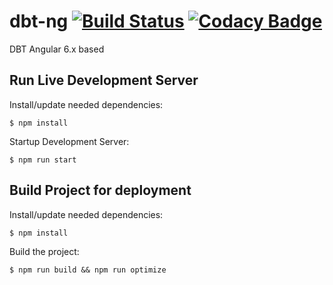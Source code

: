 # dbt-ng [![Build Status](https://travis-ci.org/ThULB/dbt-ng.svg?branch=master)](https://travis-ci.org/ThULB/dbt-ng) [![Codacy Badge](https://api.codacy.com/project/badge/Grade/2b9ac7b3c9bd4f91be7e4729e2f7a805)](https://www.codacy.com/project/ThULB/dbt-ng/dashboard?utm_source=github.com&amp;utm_medium=referral&amp;utm_content=ThULB/dbt-ng&amp;utm_campaign=Badge_Grade_Dashboard)
DBT Angular 6.x based

## Run Live Development Server

Install/update needed dependencies:

    $ npm install
  
Startup Development Server:

    $ npm run start
  
## Build Project for deployment

Install/update needed dependencies:

    $ npm install

Build the project:

    $ npm run build && npm run optimize
